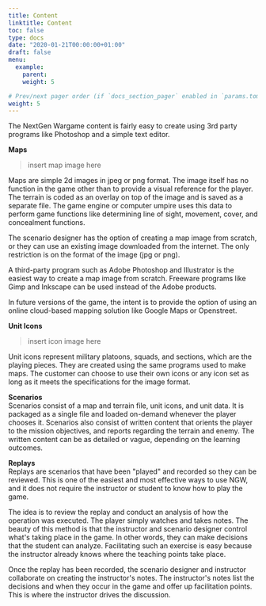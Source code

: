 ```yaml
---
title: Content
linktitle: Content
toc: false
type: docs
date: "2020-01-21T00:00:00+01:00"
draft: false
menu:
  example:
    parent: 
    weight: 5

# Prev/next pager order (if `docs_section_pager` enabled in `params.toml`)
weight: 5
---
```

The NextGen Wargame content is fairly easy to create using 3rd party programs like Photoshop and a simple text editor.

**Maps**  
> insert map image here

Maps are simple 2d images in jpeg or png format.  The image itself has no function in the game other than to provide a visual reference for the player.  The terrain is coded as an overlay on top of the image and is saved as a separate file.  The game engine or computer umpire uses this data to perform game functions like determining line of sight, movement, cover, and concealment functions.

The scenario designer has the option of creating a map image from scratch, or they can use an existing image downloaded from the internet.  The only restriction is on the format of the image (jpg or png).

A third-party program such as Adobe Photoshop and Illustrator is the easiest way to create a map image from scratch.  Freeware programs like Gimp and Inkscape can be used instead of the Adobe products.

In future versions of the game, the intent is to provide the option of using an online cloud-based mapping solution like Google Maps or Openstreet.

**Unit Icons**  
> insert icon image here

Unit icons represent military platoons, squads, and sections, which are the playing pieces.  They are created using the same programs used to make maps.  The customer can choose to use their own icons or any icon set as long as it meets the specifications for the image format.  

**Scenarios**  
Scenarios consist of a map and terrain file, unit icons, and unit data.  It is packaged as a single file and loaded on-demand whenever the player chooses it.  Scenarios also consist of written content that orients the player to the mission objectives, and reports regarding the terrain and enemy.  The written content can be as detailed or vague, depending on the learning outcomes.

**Replays**  
Replays are scenarios that have been "played"  and recorded so they can be reviewed.  This is one of the easiest and most effective ways to use NGW, and it does not require the instructor or student to know how to play the game. 

The idea is to review the replay and conduct an analysis of how the operation was executed.  The player simply watches and takes notes.  The beauty of this method is that the instructor and scenario designer control what's taking place in the game.  In other words, they can make decisions that the student can analyze.  Facilitating such an exercise is easy because the instructor already knows where the teaching points take place.  

Once the replay has been recorded, the scenario designer and instructor collaborate on creating the instructor's notes.  The instructor's notes list the decisions and when they occur in the game and offer up facilitation points.  This is where the instructor drives the discussion.